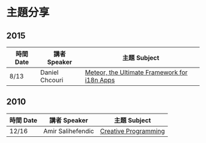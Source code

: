 # 主題分享

## 2015

| 時間 Date | 講者 Speaker   | 主題 Subject                                                                                       |
| --------- | -------------- | -------------------------------------------------------------------------------------------------- |
| 8/13      | Daniel Chcouri | [Meteor, the Ultimate Framework for i18n Apps](https://www.meetup.com/h4-taiwan/events/224468712/) |

## 2010

| 時間 Date | 講者 Speaker      | 主題 Subject                                                        |
| --------- | ----------------- | ------------------------------------------------------------------- |
| 12/16     | Amir Salihefendic | [Creative Programming](https://wuman-bb4640.kktix.cc/events/f3cbc0) |
